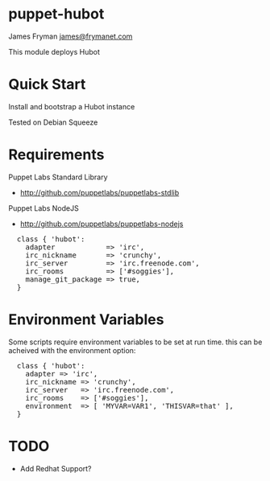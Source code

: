 puppet-hubot
============
James Fryman <james@frymanet.com>

This module deploys Hubot

# Quick Start

Install and bootstrap a Hubot instance

Tested on Debian Squeeze

# Requirements

Puppet Labs Standard Library
- http://github.com/puppetlabs/puppetlabs-stdlib

Puppet Labs NodeJS
- http://github.com/puppetlabs/puppetlabs-nodejs

<pre>
  class { 'hubot':
    adapter            => 'irc',
    irc_nickname       => 'crunchy',
    irc_server         => 'irc.freenode.com',
    irc_rooms          => ['#soggies'],
    manage_git_package => true,
  }
</pre>

# Environment Variables
Some scripts require environment variables to be set at run time. this can be acheived with the environment option:

<pre>
  class { 'hubot':
    adapter => 'irc',
    irc_nickname => 'crunchy',
    irc_server   => 'irc.freenode.com',
    irc_rooms    => ['#soggies'],
    environment  => [ 'MYVAR=VAR1', 'THISVAR=that' ],
  }
</pre>
# TODO
- Add Redhat Support?

